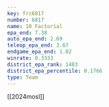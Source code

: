 ```yaml
---
key: frc6817
number: 6817
name: 10 Factorial
epa_end: 7.38
auto_epa_end: 2.69
teleop_epa_end: 3.67
endgame_epa_end: 1.02
winrate: 0.3333
district_epa_rank: 1483
district_epa_percentile: 0.1766
type: Team
---
```

[[2024mosl]]
